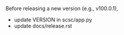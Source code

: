 Before releasing a new version (e.g., v100.0.1),
- update VERSION in scsc/app.py
- update docs/release.rst

